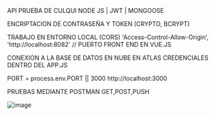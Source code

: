 API PRUEBA DE CULQUI
NODE JS | JWT | MONGOOSE 

ENCRIPTACION DE CONTRASEÑA Y TOKEN (CRYPTO, BCRYPT)


TRABAJO EN ENTORNO LOCAL (CORS)
'Access-Control-Allow-Origin', 'http://localhost:8082' // PUERTO FRONT END EN VUE.JS


CONEXION A LA BASE DE DATOS EN NUBE EN ATLAS 
CREDENCIALES DENTRO DEL APP.JS

PORT = process.env.PORT || 3000
http://localhost:3000

PRUEBAS MEDIANTE POSTMAN
GET,POST,PUSH


![image](https://github.com/rondan10/test_api_culqi/assets/64657711/c209ffb7-4d40-4b94-bd24-db1c22ce6af9)
